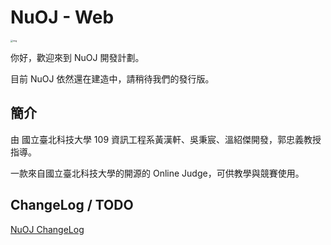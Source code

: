 # NuOJ - Web

<img src="https://i.imgur.com/YHtW6Kj.png" alt="img" style="zoom: 25%;" />

你好，歡迎來到 NuOJ 開發計劃。

目前 NuOJ 依然還在建造中，請稍待我們的發行版。



## 簡介

由 國立臺北科技大學 109 資訊工程系黃漢軒、吳秉宸、溫紹傑開發，郭忠義教授指導。

一款來自國立臺北科技大學的開源的 Online Judge，可供教學與競賽使用。


## ChangeLog / TODO

[NuOJ ChangeLog](https://hackmd.io/@NTUT-Xuan/rkenFkI59)
